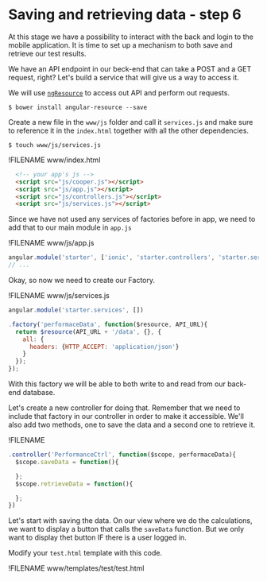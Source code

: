 # Saving and retrieving data - step 6
At this stage we have a possibility to interact with the back and login to the mobile application. It is time to set up a mechanism to both save and retrieve our test results.

We have an API endpoint in our beck-end that can take a POST and a GET request, right? Let's build a service that will give us a way to access it. 

We will use [`ngResource`](https://docs.angularjs.org/api/ngResource) to access out API and perform out requests. 

```
$ bower install angular-resource --save
```

Create a new file in the `www/js` folder and call it `services.js` and make sure to reference it in the `index.html` together with all the other dependencies.

```
$ touch www/js/services.js
```
!FILENAME www/index.html
```html
  <!-- your app's js -->
  <script src="js/cooper.js"></script>
  <script src="js/app.js"></script>
  <script src="js/controllers.js"></script>
  <script src="js/services.js"></script>
```
Since we have not used any services of factories before in app, we need to add that to our main module in `app.js`

!FILENAME www/js/app.js
```javascript
angular.module('starter', ['ionic', 'starter.controllers', 'starter.services', 'ng-token-auth'])
// ...

```

Okay, so now we need to create our Factory.

!FILENAME www/js/services.js

```javascript
angular.module('starter.services', [])

.factory('performaceData', function($resource, API_URL){
  return $resource(API_URL + '/data', {}, {
    all: {
      headers: {HTTP_ACCEPT: 'application/json'}
    }
  });
});
```

With this factory we will be able to both write to and read from our back-end database. 

Let's create a new controller for doing that. Remember that we need to include that factory in our controller in order to make it accessible. We'll also add two methods, one to save the data and a second one to retrieve it. 

!FILENAME
```javascript
.controller('PerformanceCtrl', function($scope, performaceData){
  $scope.saveData = function(){

  };
  $scope.retrieveData = function(){

  };
})

```

Let's start with saving the data. On our view where we do the calculations, we want to display a button that calls the `saveData` function. But we only want to display thet button IF there is a user logged in. 

Modify your `test.html` template with this code. 

!FILENAME www/templates/test/test.html
```html 

```










